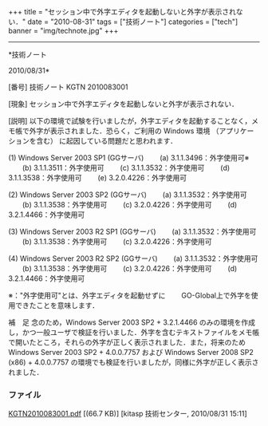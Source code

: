 ﻿+++
title = "セッション中で外字エディタを起動しないと外字が表示されない．"
date = "2010-08-31"
tags = ["技術ノート"]
categories = ["tech"]
banner = "img/technote.jpg"
+++

-----------------------------------------------------------------------------------------------------------------------------

*技術ノート

2010/08/31*


[番号]
技術ノート KGTN 2010083001

[現象]
セッション中で外字エディタを起動しないと外字が表示されない．

[説明]
以下の環境で試験を行いましたが，外字エディタを起動することなく，メモ帳で外字が表示されました．恐らく，ご利用の
Windows 環境 （アプリケーションを含む）
に起因している問題だと思われます．

(1) Windows Server 2003 SP1 (GGサーバ)
　　(a) 3.1.1.3496：外字使用可※
　　(b) 3.1.1.3511：外字使用可
　　(c) 3.1.1.3532：外字使用可
　　(d) 3.1.1.3538：外字使用可
　　(e) 3.2.0.4226：外字使用可

(2) Windows Server 2003 SP2 (GGサーバ)
　　(a) 3.1.1.3532：外字使用可
　　(b) 3.1.1.3538：外字使用可
　　(c) 3.2.0.4226：外字使用可
　　(d) 3.2.1.4466：外字使用可

(3) Windows Server 2003 R2 SP1 (GGサーバ)
　　(a) 3.1.1.3532：外字使用可
　　(b) 3.1.1.3538：外字使用可
　　(c) 3.2.0.4226：外字使用可

(4) Windows Server 2003 R2 SP2 (GGサーバ)
　　(a) 3.1.1.3532：外字使用可
　　(b) 3.1.1.3538：外字使用可
　　(c) 3.2.0.4226：外字使用可
　　(d) 3.2.1.4466：外字使用可

※："外字使用可"とは、外字エディタを起動せずに
　　GO-Global上で外字を使用できたことを意味します．

補　足
念のため，Windows Server 2003 SP2 + 3.2.1.4466
のみの環境を作成し，かつ一般ユーザで検証を行いました．外字を含むテキストファイルをメモ帳で開いたところ，それらの外字が正しく表示されました．また，将来のため
Windows Server 2003 SP2 + 4.0.0.7757 および Windows Server 2008 SP2
(x86) + 4.0.0.7757
の環境でも検証を行いましたが，同様に外字が正しく表示されました．


### ファイル

 
 


[KGTN2010083001.pdf](http://techreport.kitasp.net/attachments/download/299/KGTN2010083001.pdf)
 [(66.7 KB)] [kitasp 技術センター, 2010/08/31
15:11]


 


 

